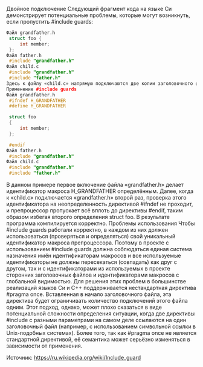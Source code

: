 Двойное подключение
Следующий фрагмент кода на языке Си демонстрирует потенциальные проблемы, которые могут возникнуть, если пропустить #include guards:
```C++
Файл grandfather.h
 struct foo {
     int member;
 };
Файл father.h
 #include "grandfather.h"
Файл child.c
 #include "grandfather.h"
 #include "father.h"
Здесь к файлу «child.c» напрямую подключаются две копии заголовочного файла «grandfather.h». Это может вызвать ошибку компиляции, так как структура типа foo явным образом определяется дважды.
Применение #include guards
Файл grandfather.h
 #ifndef H_GRANDFATHER
 #define H_GRANDFATHER

 struct foo
 {
     int member;
 };

 #endif
Файл father.h
 #include "grandfather.h"
Файл child.c
 #include "grandfather.h"
 #include "father.h"
 ```
В данном примере первое включение файла «grandfather.h» делает идентификатор макроса H_GRANDFATHER определённым. Далее, когда к «child.c» подключается «grandfather.h» второй раз, проверка этого идентификатора на неопределенность директивой #ifndef не проходит, и препроцессор пропускает всё вплоть до директивы #endif, таким образом избегая второго определения struct foo. В результате программа компилируется корректно.
Проблемы использования
Чтобы #include guards работали корректно, в каждом из них должен использоваться (проверяться и определяться) свой уникальный идентификатор макроса препроцессора. Поэтому в проекте с использованием #include guards должна соблюдаться единая система назначения имён идентификаторам макросов и все используемые идентификаторы не должны пересекаться (совпадать) как друг с другом, так и с идентификаторами из используемых в проекте сторонних заголовочных файлов и идентификаторами макросов с глобальной видимостью.
Для решения этих проблем в большинстве реализаций языков Си и C++ поддерживается нестандартная директива #pragma once. Вставленная в начало заголовочного файла, эта директива будет ограничивать количество подключений этого файла одним. Этот подход, однако, может плохо сказаться в виде потенциальной сложности определения ситуации, когда две директивы #include с разными параметрами на самом деле ссылаются на один заголовочный файл (например, с использованием символьной ссылки в Unix-подобных системах). Более того, так как #pragma once не является стандартной директивой, её семантика может серьёзно изменяться в зависимости от применения.

Источник: https://ru.wikipedia.org/wiki/Include_guard

